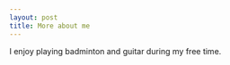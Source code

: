 ```yaml
---
layout: post
title: More about me
---
```


I enjoy playing badminton and guitar during my free time.